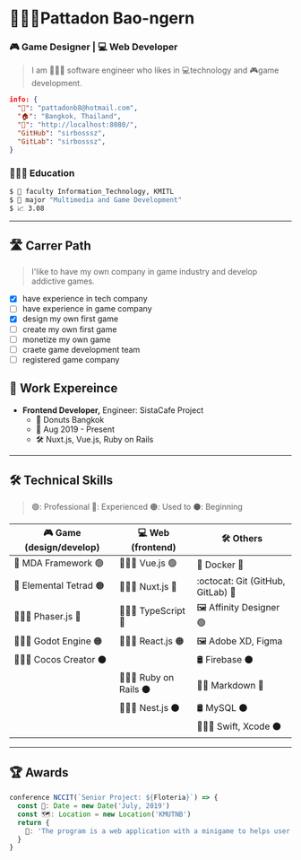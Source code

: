 # 🙎🏻‍♂️Pattadon Bao-ngern

<!-- select_only_one_profession -->

### 🎮 Game Designer | 💻 Web Developer

<!-- Personal information -->

> I am 👨🏼‍💻 software engineer who likes in 💻technology and 🎮game development.

```json
info: {
  "📧": "pattadonb8@hotmail.com",
  "🏠": "Bangkok, Thailand",
  "🔗": "http://localhost:8080/",
  "GitHub": "sirbosssz",
  "GitLab": "sirbosssz",
}
```

### 👨🏻‍🎓 Education

```bash
$ 🏫 faculty Information_Technology, KMITL
$ 📖 major "Multimedia and Game Development"
$ 📈 3.08
```

---

## 🛣 Carrer Path

> I'like to have my own company in game industry and develop addictive games.

- [x] have experience in tech company
- [ ] have experience in game company
- [x] design my own first game
- [ ] create my own first game
- [ ] monetize my own game
- [ ] craete game development team
- [ ] registered game company

## 🚀 Work Expereince

- **Frontend Developer,** Engineer: SistaCafe Project
  - 🏢 Donuts Bangkok
  - 📅 Aug 2019 - Present
  - 🛠 Nuxt.js, Vue.js, Ruby on Rails

---

## 🛠 Technical Skills

> 🟢: Professional 🔵: Experienced 🟠: Used to ⚫: Beginning

<table>
  <thead>
    <tr>
      <th>🎮 Game (design/develop)</th>
      <th>💻 Web (frontend)</th>
      <th>🛠 Others</th>
    </tr>
  </thead>
  <tbody>
    <tr>
      <td>📝 MDA Framework 🟢</td>
      <td>👨🏼‍💻 Vue.js 🟢</td>
      <td>🐳 Docker 🔵</td>
    </tr>
    <tr>
      <td>📝 Elemental Tetrad 🟠</td>
      <td>👨🏼‍💻 Nuxt.js 🔵</td>
      <td>:octocat: Git (GitHub, GitLab) 🔵</td>
    </tr>
    <tr>
      <td>👨🏼‍💻 Phaser.js 🔵</td>
      <td>👨🏼‍💻 TypeScript 🔵</td>
      <td>🖼 Affinity Designer 🟢</td>
    </tr>
    <tr>
      <td>👨🏼‍💻 Godot Engine 🟠</td>
      <td>👨🏼‍💻 React.js 🟠</td>
      <td>🖼 Adobe XD, Figma</td>
    </tr>
    <tr>
      <td colspan="2">👨🏼‍💻 Cocos Creator ⚫</td>
      <td>🛢 Firebase ⚫</td>
    </tr>
    <tr>
      <td></td>
      <td>👨🏼‍💻 Ruby on Rails ⚫</td>
      <td>✍🏼 Markdown 🔵</td>
    </tr>
    <tr>
      <td></td>
      <td>👨🏼‍💻 Nest.js ⚫</td>
      <td>🛢 MySQL ⚫</td>
    </tr>
    <tr>
      <td></td>
      <td></td>
      <td>👨🏼‍💻 Swift, Xcode ⚫</td>
    </tr>
  </tbody>
</table>

---

## 🏆 Awards

```typescript
conference NCCIT(`Senior Project: ${Floteria}`) => {
  const 📅: Date = new Date('July, 2019')
  const 🗺: Location = new Location('KMUTNB')
  return {
    📝: 'The program is a web application with a minigame to helps user learning in Flowchart and Computational Thinking.'
  }
}
```
